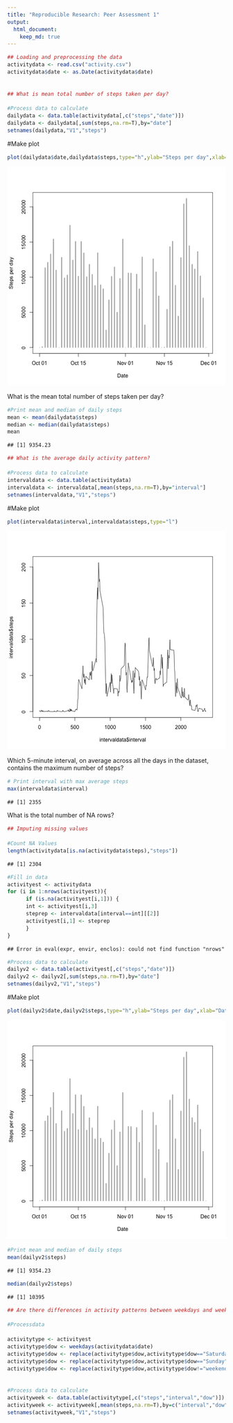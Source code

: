 ```yaml
---
title: "Reproducible Research: Peer Assessment 1"
output: 
  html_document:
    keep_md: true
---
```



```r
## Loading and preprocessing the data
activitydata <- read.csv("activity.csv")
activitydata$date <- as.Date(activitydata$date)


## What is mean total number of steps taken per day?

#Process data to calculate
dailydata <- data.table(activitydata[,c("steps","date")])
dailydata <- dailydata[,sum(steps,na.rm=T),by="date"]
setnames(dailydata,"V1","steps")
```

#Make plot

```r
plot(dailydata$date,dailydata$steps,type="h",ylab="Steps per day",xlab="Date")
```

![plot of chunk unnamed-chunk-2](figure/unnamed-chunk-2-1.png) 

What is the mean total number of steps taken per day?


```r
#Print mean and median of daily steps
mean <- mean(dailydata$steps)
median <- median(dailydata$steps)
mean
```

```
## [1] 9354.23
```


```r
## What is the average daily activity pattern?

#Process data to calculate
intervaldata <- data.table(activitydata)
intervaldata <- intervaldata[,mean(steps,na.rm=T),by="interval"]
setnames(intervaldata,"V1","steps")
```

#Make plot

```r
plot(intervaldata$interval,intervaldata$steps,type="l")
```

![plot of chunk unnamed-chunk-5](figure/unnamed-chunk-5-1.png) 

Which 5-minute interval, on average across all the days in the dataset,
contains the maximum number of steps?

```r
# Print interval with max average steps
max(intervaldata$interval)
```

```
## [1] 2355
```

What is the total number of NA rows?

```r
## Imputing missing values

#Count NA Values
length(activitydata[is.na(activitydata$steps),"steps"])
```

```
## [1] 2304
```


```r
#Fill in data
activityest <- activitydata
for (i in 1:nrows(activityest)){
      if (is.na(activityest[i,1])) {
      int <- activityest[i,3]
      steprep <- intervaldata[interval==int][[2]]
      activityest[i,1] <- steprep
      }
}
```

```
## Error in eval(expr, envir, enclos): could not find function "nrows"
```

```r
#Process data to calculate
dailyv2 <- data.table(activityest[,c("steps","date")])
dailyv2 <- dailyv2[,sum(steps,na.rm=T),by="date"]
setnames(dailyv2,"V1","steps")
```

#Make plot

```r
plot(dailyv2$date,dailyv2$steps,type="h",ylab="Steps per day",xlab="Date")
```

![plot of chunk unnamed-chunk-9](figure/unnamed-chunk-9-1.png) 


```r
#Print mean and median of daily steps
mean(dailyv2$steps)
```

```
## [1] 9354.23
```

```r
median(dailyv2$steps)
```

```
## [1] 10395
```

```r
## Are there differences in activity patterns between weekdays and weekends?

#Processdata

activitytype <- activityest
activitytype$dow <- weekdays(activitydata$date)
activitytype$dow <- replace(activitytype$dow,activitytype$dow=="Saturday","weekend")
activitytype$dow <- replace(activitytype$dow,activitytype$dow=="Sunday","weekend")
activitytype$dow <- replace(activitytype$dow,activitytype$dow!="weekend","weekday")


#Process data to calculate
activityweek <- data.table(activitytype[,c("steps","interval","dow")])
activityweek <- activityweek[,mean(steps,na.rm=T),by=c("interval","dow")]
setnames(activityweek,"V1","steps")
```
